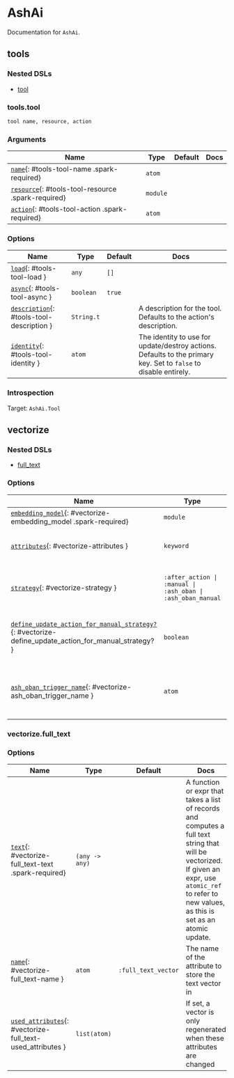 <!--
This file was generated by Spark. Do not edit it by hand.
-->
# AshAi

Documentation for `AshAi`.


## tools


### Nested DSLs
 * [tool](#tools-tool)





### tools.tool
```elixir
tool name, resource, action
```








### Arguments

| Name | Type | Default | Docs |
|------|------|---------|------|
| [`name`](#tools-tool-name){: #tools-tool-name .spark-required} | `atom` |  |  |
| [`resource`](#tools-tool-resource){: #tools-tool-resource .spark-required} | `module` |  |  |
| [`action`](#tools-tool-action){: #tools-tool-action .spark-required} | `atom` |  |  |
### Options

| Name | Type | Default | Docs |
|------|------|---------|------|
| [`load`](#tools-tool-load){: #tools-tool-load } | `any` | `[]` |  |
| [`async`](#tools-tool-async){: #tools-tool-async } | `boolean` | `true` |  |
| [`description`](#tools-tool-description){: #tools-tool-description } | `String.t` |  | A description for the tool. Defaults to the action's description. |
| [`identity`](#tools-tool-identity){: #tools-tool-identity } | `atom` |  | The identity to use for update/destroy actions. Defaults to the primary key. Set to `false` to disable entirely. |





### Introspection

Target: `AshAi.Tool`




## vectorize


### Nested DSLs
 * [full_text](#vectorize-full_text)





### Options

| Name | Type | Default | Docs |
|------|------|---------|------|
| [`embedding_model`](#vectorize-embedding_model){: #vectorize-embedding_model .spark-required} | `module` |  |  |
| [`attributes`](#vectorize-attributes){: #vectorize-attributes } | `keyword` | `[]` | A keyword list of attributes to vectorize, and the name of the attribute to store the vector in |
| [`strategy`](#vectorize-strategy){: #vectorize-strategy } | `:after_action \| :manual \| :ash_oban \| :ash_oban_manual` | `:after_action` | How to compute the vector. Currently supported strategies are `:after_action`, `:manual`, and `:ash_oban`. |
| [`define_update_action_for_manual_strategy?`](#vectorize-define_update_action_for_manual_strategy?){: #vectorize-define_update_action_for_manual_strategy? } | `boolean` | `true` | If true, an `ash_ai_update_embeddings` update action will be defined, which will automatically update the embeddings when run. |
| [`ash_oban_trigger_name`](#vectorize-ash_oban_trigger_name){: #vectorize-ash_oban_trigger_name } | `atom` | `:ash_ai_update_embeddings` | The name of the AshOban-trigger that will be run in order to update the record's embeddings. Defaults to `:ash_ai_update_embeddings`. |


### vectorize.full_text







### Options

| Name | Type | Default | Docs |
|------|------|---------|------|
| [`text`](#vectorize-full_text-text){: #vectorize-full_text-text .spark-required} | `(any -> any)` |  | A function or expr that takes a list of records and computes a full text string that will be vectorized. If given an expr, use `atomic_ref` to refer to new values, as this is set as an atomic update. |
| [`name`](#vectorize-full_text-name){: #vectorize-full_text-name } | `atom` | `:full_text_vector` | The name of the attribute to store the text vector in |
| [`used_attributes`](#vectorize-full_text-used_attributes){: #vectorize-full_text-used_attributes } | `list(atom)` |  | If set, a vector is only regenerated when these attributes are changed |









<style type="text/css">.spark-required::after { content: "*"; color: red !important; }</style>
